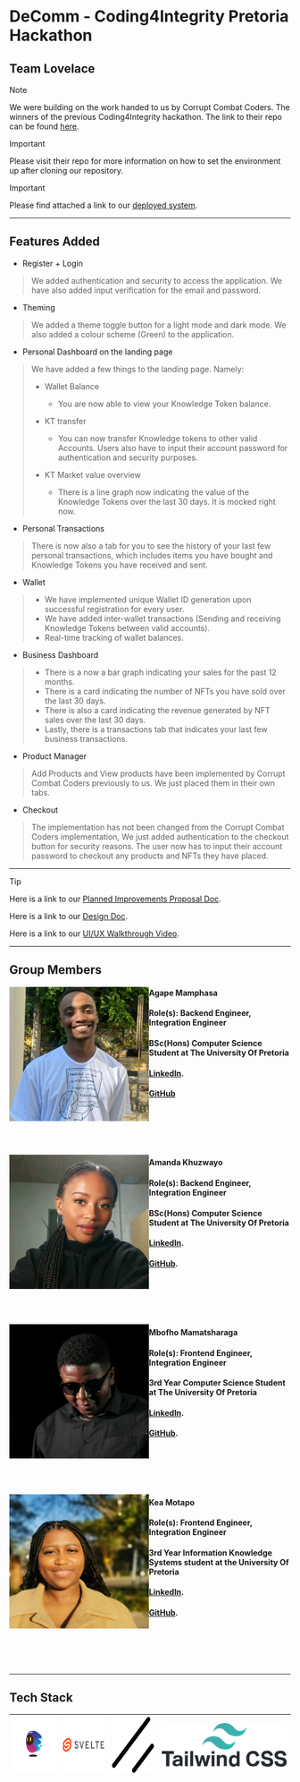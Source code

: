 # DeComm - Coding4Integrity Pretoria Hackathon
## Team Lovelace 

> [!NOTE]
> We were building on the work handed to us by Corrupt Combat Coders. The winners of the previous Coding4Integrity hackathon. The link to their repo can be found [here](https://github.com/KnowledgeFound/Coding4Integrity-DeComm-Hackathon).

> [!IMPORTANT]
> Please visit their repo for more information on how to set the environment up after cloning our repository.

>[!IMPORTANT]
> Please find attached a link to our [deployed system]().

---

## Features Added

- Register + Login
> We added authentication and security to access the application. We have also added input verification for the email and password.
- Theming 
> We added a theme toggle button for a light mode and dark mode. We also added a colour scheme (Green) to the application.
- Personal Dashboard on the landing page
> We have added a few things to the landing page. Namely:
> - Wallet Balance
> 
>   - You are now able to view your Knowledge Token balance.
> 
> - KT transfer
>
>   - You can now transfer Knowledge tokens to other valid Accounts. Users also have to input their account password for authentication and security purposes. 
>
> - KT Market value overview
> 
>   - There is a line graph now indicating the value of the Knowledge Tokens over the last 30 days. It is mocked right now.

- Personal Transactions
 
>   There is now also a tab for you to see the history of your last few personal transactions, which includes items you have bought and Knowledge Tokens you have received and sent.

- Wallet

>   - We have implemented unique Wallet ID generation upon successful registration for every user.
>   - We have added inter-wallet transactions (Sending and receiving Knowledge Tokens between valid accounts).
>   - Real-time tracking of wallet balances.

- Business Dashboard

> - There is a now a bar graph indicating your sales for the past 12 months.
> - There is a card indicating the number of NFTs you have sold over the last 30 days.
> - There is also a card indicating the revenue generated by NFT sales over the last 30 days.
> - Lastly, there is a transactions tab that indicates your last few business transactions.

- Product Manager

> Add Products and View products have been implemented by Corrupt Combat Coders previously to us. We just placed them in their own tabs.

- Checkout

> The implementation has not been changed from the Corrupt Combat Coders implementation, We just added authentication to the checkout button for security reasons. The user now has to input their account password to checkout any products and NFTs they have placed.

---

> [!TIP]
> Here is a link to our [Planned Improvements Proposal Doc](https://github.com/theaman249/Coding4Integrity-DeComm-Hackathon/tree/develop/DesignDocs/PlannedImprovements.pdf).
>
> Here is a link to our [Design Doc](https://github.com/theaman249/Coding4Integrity-DeComm-Hackathon/tree/develop/DesignDocs/).
>
>Here is a link to our [UI/UX Walkthrough Video](https://drive.google.com/file/d/1Z6FPg2leS2F8uNjrVgRB2gMovlP0V0Vt/view?usp=sharing).

---

## Group Members
<p>
  <img width="250" height="240" align='left' src="Agape.jpeg">
</p>

#### Agape Mamphasa

#### Role(s): Backend Engineer, Integration Engineer

#### BSc(Hons) Computer Science Student at The University Of Pretoria

#### [LinkedIn](https://www.linkedin.com/in/agape-mamphasa-92022a2a9/).

#### [GitHub](https://github.com/theaman249)

<br>
<br>
<br>
<br>

<p>
  <img width="250" height="240" align='left' src="amanda.jfif">
</p>

#### Amanda Khuzwayo

#### Role(s): Backend Engineer, Integration Engineer

#### BSc(Hons) Computer Science Student at The University Of Pretoria

#### [LinkedIn](https://www.linkedin.com/in/amanda-khuzwayo-894130135/).

#### [GitHub](https://github.com/Amanda9805).

<br>
<br>
<br>
<br>

<p>
  <img width="250" height="240" align='left' src="mbofho.jfif">
</p>

#### Mbofho Mamatsharaga

#### Role(s): Frontend Engineer, Integration Engineer

#### 3rd Year Computer Science Student at The University Of Pretoria

#### [LinkedIn](https://www.linkedin.com/in/mbofho-mamatsharaga-54992823b/). 

#### [GitHub](https://github.com/TheStoryOfChampion).

<br>
<br>
<br>
<br>

<p>
  <img width="250" height="240" align='left' src="kea.jpg">
</p>

#### Kea Motapo

#### Role(s): Frontend Engineer, Integration Engineer

#### 3rd Year Information Knowledge Systems student at the University Of Pretoria

#### [LinkedIn](https://www.linkedin.com/in/mbofho-mamatsharaga-54992823b/).
#### [GitHub](https://github.com/keamothapo).

<br>
<br>
<br>
<br>

---

## Tech Stack

| <img width="100" height="100" align='left' src="Motoko.png"> | <img width="100" height="100" align='left' src="svelte.png"> | <img width="100" height="100" align='left' src="shadcn.png"> | <img align='left' src="tailwind.png"> |
| --- | --- | --- | --- |
